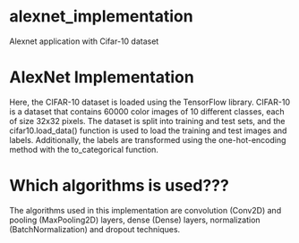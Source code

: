 # alexnet_implementation
Alexnet application with Cifar-10 dataset

# AlexNet Implementation
Here, the CIFAR-10 dataset is loaded using the TensorFlow library. CIFAR-10 is a dataset that contains
60000 color images of 10 different classes, each of size 32x32 pixels. The dataset is split into training
and test sets, and the cifar10.load_data() function is used to load the training and test images and
labels. Additionally, the labels are transformed using the one-hot-encoding method with the
to_categorical function.

# Which algorithms is used???
The algorithms used in this implementation are convolution (Conv2D) and pooling
(MaxPooling2D) layers, dense (Dense) layers, normalization (BatchNormalization) and
dropout techniques.

